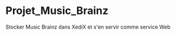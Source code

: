 Projet_Music_Brainz
===================

Stocker Music Brainz dans XediX et s'en servir comme service Web